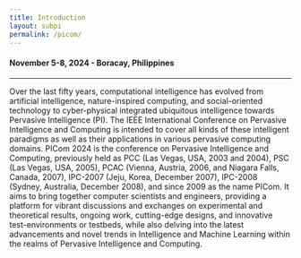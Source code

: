 ```yaml
---
title: Introduction
layout: subpi
permalink: /picom/
---
```


<div class="row">
<div class="col-md-10 mb-5">

<h4>November 5-8, 2024 - Boracay, Philippines</h4>
<hr/>

<p>
Over the last fifty years, computational intelligence has evolved from artificial intelligence, nature-inspired computing, and social-oriented technology to cyber-physical integrated ubiquitous intelligence towards Pervasive Intelligence (PI). The IEEE International Conference on Pervasive Intelligence and Computing is intended to cover all kinds of these intelligent paradigms as well as their applications in various pervasive computing domains. PICom 2024 is the conference on Pervasive Intelligence and Computing, previously held as PCC (Las Vegas, USA, 2003 and 2004), PSC (Las Vegas, USA, 2005), PCAC (Vienna, Austria, 2006, and Niagara Falls, Canada, 2007), IPC-2007 (Jeju, Korea, December 2007), IPC-2008 (Sydney, Australia, December 2008), and since 2009 as the name PICom. It aims to bring together computer scientists and engineers, providing a platform for vibrant discussions and exchanges on experimental and theoretical results, ongoing work, cutting-edge designs, and innovative test-environments or testbeds, while also delving into the latest advancements and novel trends in Intelligence and Machine Learning within the realms of Pervasive Intelligence and Computing.
</p>
<br/>
</div>
</div>
